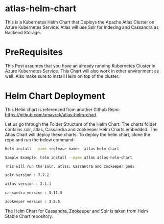 
# atlas-helm-chart

This is a Kubernetes Helm Chart that Deploys the Apache Atlas Cluster on Azure Kubernetes Service. Atlas will use Solr for indexing and Cassandra as Backend Storage.

# PreRequisites

This Post assumes that you have an already running Kubernetes Cluster in Azure Kubernetes Service. This Chart will also work in other environment as well. Also make sure to install Helm on top of the cluster.

# Helm Chart Deployment

This Helm chart is referenced from another Github Repo: https://github.com/xmavrck/atlas-helm-chart

Let us go through the Folder Structure of the Helm Chart. The charts folder contains solr, atlas, Cassandra and zookeeper Helm Charts embedded. The Atlas Chart will deploy these charts. To deploy the helm chart, clone the repo and run the below command-

```sh
helm install --name <release name>  atlas-helm-chart

Sample Example: helm install --name atlas atlas-helm-chart

This will run the solr, atlas, Cassandra and zookeeper pods

solr version : 7.7.2

atlas version : 2.1.1

cassandra version : 3.11.3

zookeeper version : 3.5.5
```

The Helm Chart for Cassandra, Zookeeper and Solr is taken from Helm Stable Chart repository.
